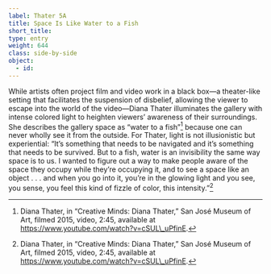 ```yaml
---
label: Thater 5A
title: Space Is Like Water to a Fish
short_title:
type: entry
weight: 644
class: side-by-side
object:
  - id:
---
```

While artists often project film and video work in a black box—a theater-like setting that facilitates the suspension of disbelief, allowing the viewer to escape into the world of the video—Diana Thater illuminates the gallery with intense colored light to heighten viewers’ awareness of their surroundings. She describes the gallery space as “water to a fish”[^1] because one can never wholly see it from the outside. For Thater, light is not illusionistic but experiential: “It’s something that needs to be navigated and it’s something that needs to be survived. But to a fish, water is an invisibility the same way space is to us. I wanted to figure out a way to make people aware of the space they occupy while they’re occupying it, and to see a space like an object . . . and when you go into it, you’re in the glowing light and you see, you sense, you feel this kind of fizzle of color, this intensity.”[^2]

[^1]: Diana Thater, in “Creative Minds: Diana Thater,” San José Museum of Art, filmed 2015, video, 2:45, available at https://www.youtube.com/watch?v=cSUL\_uPfinE.

[^2]: Diana Thater, in “Creative Minds: Diana Thater,” San José Museum of Art, filmed 2015, video, 2:45, available at https://www.youtube.com/watch?v=cSUL\_uPfinE.
